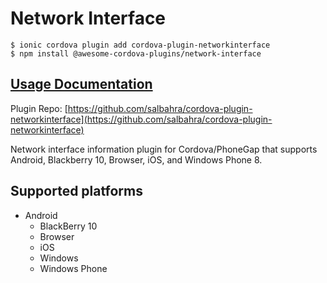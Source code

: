 # Network Interface

```
$ ionic cordova plugin add cordova-plugin-networkinterface
$ npm install @awesome-cordova-plugins/network-interface
```

## [Usage Documentation](https://danielsogl.gitbook.io/awesome-cordova-plugins/plugins/network-interface/)

Plugin Repo: [https://github.com/salbahra/cordova-plugin-networkinterface](https://github.com/salbahra/cordova-plugin-networkinterface)

Network interface information plugin for Cordova/PhoneGap that supports Android, Blackberry 10, Browser, iOS, and Windows Phone 8.

## Supported platforms

- Android
  - BlackBerry 10
  - Browser
  - iOS
  - Windows
  - Windows Phone
  


